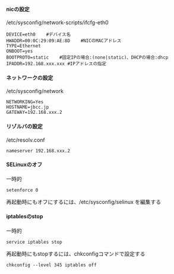 #### nicの設定

/etc/sysconfig/network-scripts/ifcfg-eth0

```
DEVICE=eth0    #デバイス名
HWADDR=00:0C:29:09:AE:8D    #NICのMACアドレス
TYPE=Ethernet
ONBOOT=yes  
BOOTPROTO=static    #固定IPの場合:(none|static)、DHCPの場合:dhcp
IPADDR=192.168.xxx.xxx #IPアドレスの指定
```

#### ネットワークの設定

/etc/sysconfig/network

```
NETWORKING=Yes
HOSTNAME=jbcc.jp
GATEWAY=192.168.xxx.2
```

#### リゾルバの設定

/etc/resolv.conf

```
nameserver 192.168.xxx.2
```


#### SELinuxのオフ

一時的

```
setenforce 0
```

再起動時にもオフにするには、/etc/sysconfig/selinux を編集する

#### iptablesのstop

一時的

```
service iptables stop
```

再起動時にもstopするには、chkconfigコマンドで設定する

```
chkconfig --level 345 iptables off
```
